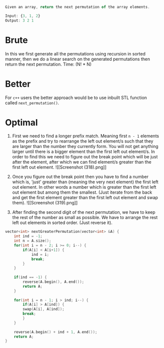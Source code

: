 ```js
Given an array, return the next permutation of the array elements. 

Input: {3, 1, 2}
Output: 3 2 1
```

# Brute 
In this we first generate all the permutations using recursion in sorted manner, then we do a linear search on the generated permutations then return the next permutation.
Time: (N! * N)

# Better
For `c++` users the better approach would be to use inbuilt STL function called `next_permutation()`. 

# Optimal
1. First we need to find a longer prefix match. Meaning first `n - 1` elements as the prefix and try to rearrange the left out element/s such that they are larger than the number they currently form. You will not get anything larger until there is a bigger element than the first left out element/s. 
In order to find this we need to figure out the break point which will be just after the element, after which we can find element/s greater than the first left out element.
![[Screenshot (318).png]]

2. Once you figure out the break point then you have to find a number which is, 'just' greater than (meaning the very next element) the first left out element. In other words a number which is greater than the first left out element but among them the smallest. (Just iterate from the back and get the first element greater than the first left out element and swap them).
![[Screenshot (319).png]]

3. After finding the second digit of the next permutation, we have to keep the rest of the number as small as possible. We have to arrange the rest left out elements in sorted order. (Just reverse it).
```cpp
vector<int> nextGreaterPermutation(vector<int> &A) {
	int ind = -1;
	int n = A.size();
	for(int i = n - 2; i >= 0; i--) {
		if(A[i] < A[i+1]) {
			ind = i;
			break;
		}
	}
	
	if(ind == -1) {
		reverse(A.begin(), A.end());
		return A;
	}
	
	for(int i = n - 1; i > ind; i--) {
		if(A[i] > A[ind]) {
		swap(A[i], A[ind]);
		break;
		}
	}
	
	reverse(A.begin() + ind + 1, A.end());
	return A;
}
```
